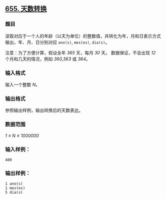 ## [655. 天数转换](https://www.acwing.com/problem/content/657/)

### 题目

读取对应于一个人的年龄（以天为单位）的整数值，并转化为年，月和日表示方式输出，年、月、日分别对应 `ano(s)`, `mes(es)`, `dia(s)`。

注意：为了方便计算，假设全年 *365* 天，每月 *30* 天。 数据保证，不会出现 *12* 个月和几天的情况，例如 *360,363* 或 *364*。

### 输入格式

输入一个整数 *N*。

### 输出格式

参照输出样例，输出转换后的天数表达。

### 数据范围

*1 ≤ N ≤ 1000000*

### 输入样例：

```
400
```

### 输出样例：

```
1 ano(s)
1 mes(es)
5 dia(s)
```
